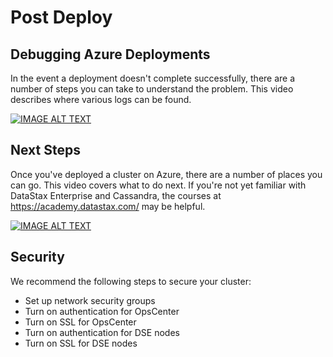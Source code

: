 # Post Deploy

## Debugging Azure Deployments

In the event a deployment doesn't complete successfully, there are a number of steps you can take to understand the problem.  This video describes where various logs can be found.

[![IMAGE ALT TEXT](http://img.youtube.com/vi/5HXbRcG49Eg/0.jpg)](http://www.youtube.com/watch?v=5HXbRcG49Eg "Debugging Azure Deployments")

## Next Steps

Once you've deployed a cluster on Azure, there are a number of places you can go.  This video covers what to do next.  If you're not yet familiar with DataStax Enterprise and Cassandra, the courses at https://academy.datastax.com/ may be helpful.

[![IMAGE ALT TEXT](http://img.youtube.com/vi/1vSzA5kslG4/0.jpg)](http://www.youtube.com/watch?v=1vSzA5kslG4 "Debugging Azure Deployments")

## Security

We recommend the following steps to secure your cluster:
* Set up network security groups
* Turn on authentication for OpsCenter
* Turn on SSL for OpsCenter
* Turn on authentication for DSE nodes
* Turn on SSL for DSE nodes
